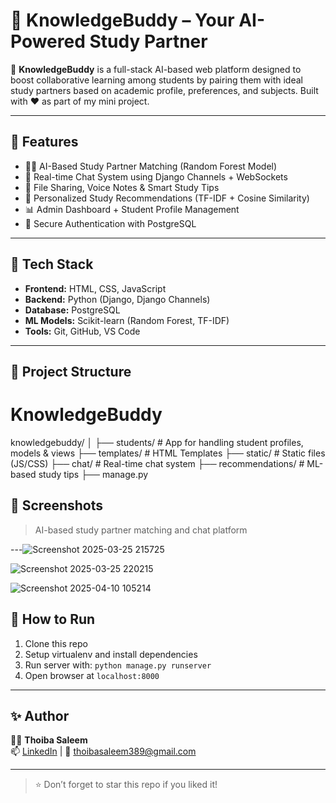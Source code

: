 # 🧠 KnowledgeBuddy – Your AI-Powered Study Partner

🚀 **KnowledgeBuddy** is a full-stack AI-based web platform designed to boost collaborative learning among students by pairing them with ideal study partners based on academic profile, preferences, and subjects. Built with ❤️ as part of my mini project.

---

## 🌟 Features

- 👯‍♂️ AI-Based Study Partner Matching (Random Forest Model)
- 💬 Real-time Chat System using Django Channels + WebSockets
- 📂 File Sharing, Voice Notes & Smart Study Tips
- 🧠 Personalized Study Recommendations (TF-IDF + Cosine Similarity)
- 📊 Admin Dashboard + Student Profile Management
- 🔐 Secure Authentication with PostgreSQL

---

## 🔧 Tech Stack

- **Frontend:** HTML, CSS, JavaScript
- **Backend:** Python (Django, Django Channels)
- **Database:** PostgreSQL
- **ML Models:** Scikit-learn (Random Forest, TF-IDF)
- **Tools:** Git, GitHub, VS Code

---

## 📁 Project Structure

# KnowledgeBuddy
knowledgebuddy/
│
├── students/ # App for handling student profiles, models & views
├── templates/ # HTML Templates
├── static/ # Static files (JS/CSS)
├── chat/ # Real-time chat system
├── recommendations/ # ML-based study tips
├── manage.py


## 📸 Screenshots

> AI-based study partner matching and chat platform

---![Screenshot 2025-03-25 215725](https://github.com/user-attachments/assets/dd1695a8-ddeb-419a-b64d-7e337bc3618e)


![Screenshot 2025-03-25 220215](https://github.com/user-attachments/assets/fa6fb9b3-d239-4825-9679-93acd785644d)

![Screenshot 2025-04-10 105214](https://github.com/user-attachments/assets/7e25be4a-a4d4-4812-9eb3-98e83ca1f08f)

## 📌 How to Run

1. Clone this repo  
2. Setup virtualenv and install dependencies  
3. Run server with: `python manage.py runserver`  
4. Open browser at `localhost:8000`

---

## ✨ Author

👩‍💻 **Thoiba Saleem**  
📫 [LinkedIn](https://www.linkedin.com/in/thoiba-saleem)
| 📧 thoibasaleem389@gmail.com

---

> ⭐ Don’t forget to star this repo if you liked it!

